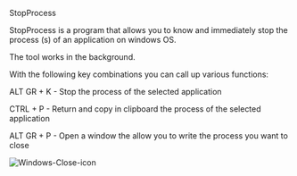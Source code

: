 StopProcess

StopProcess is a program that allows you to know and immediately stop the process (s) of an application on windows OS.  

The tool works in the background.  

With the following key combinations you can call up various functions:

ALT GR + K - Stop the process of the selected application

CTRL + P - Return and copy in clipboard the process of the selected application

ALT GR + P - Open a window the allow you to write the process you want to close

![Windows-Close-icon](https://user-images.githubusercontent.com/19651044/169908817-2da84149-c8ae-4d8d-bdda-1f83437a6d26.png)
